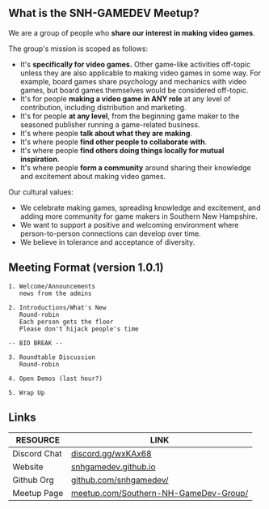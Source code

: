 ## What is the SNH-GAMEDEV Meetup?

We are a group of people who **share our interest in making video games**. 

The group's mission is scoped as follows:

* It's **specifically for video games.** Other game-like activities off-topic unless they are also applicable to making video games in some way. For example, board games share psychology and mechanics with video games, but board games themselves would be considered off-topic.
* It's for people **making a video game in ANY role** at any level of contribution, including distribution and marketing.
* It's for people **at any level**, from the beginning game maker to the seasoned publisher running a game-related business.
* It's where people **talk about what they are making**.
* It's where people **find other people to collaborate with**.
* It's where people **find others doing things locally for mutual inspiration**.
* It's where people **form a community** around sharing their knowledge and excitement about making video games.

Our cultural values:

* We celebrate making games, spreading knowledge and excitement, and adding more community for game makers in Southern New Hampshire.
* We want to support a positive and welcoming environment where person-to-person connections can develop over time.
* We believe in tolerance and acceptance of diversity.

## Meeting Format (version 1.0.1)

```
1. Welcome/Announcements
   news from the admins

2. Introductions/What's New
   Round-robin
   Each person gets the floor
   Please don't hijack people's time

-- BIO BREAK --

3. Roundtable Discussion
   Round-robin

4. Open Demos (last hour?)

5. Wrap Up
```

## Links

RESOURCE | LINK
--- | ---
Discord Chat | [discord.gg/wxKAx68](https://discord.gg/wxKAx68)
Website | [snhgamedev.github.io](https://snhgamedev.github.io)
Github Org | [github.com/snhgamedev/](https://github.com/snhgamedev/)
Meetup Page | [meetup.com/Southern-NH-GameDev-Group/](https://www.meetup.com/Southern-NH-GameDev-Group/)


